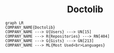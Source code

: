 <h1 align="center">Doctolib</h1>

```mermaid
graph LR
COMPANY_NAME{Doctolib}
COMPANY_NAME ---> U{Users} ---> UN[15]
COMPANY_NAME ---> R{Repositories} ---> RN[404]
COMPANY_NAME ---> G{Gists} ---> GN[213]
COMPANY_NAME ---> ML{Most Used<br>Languages}
```
